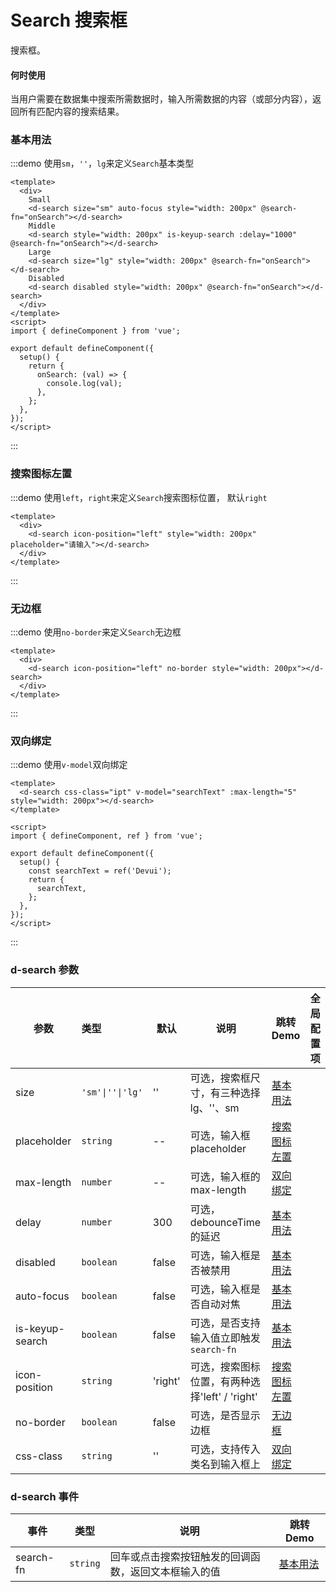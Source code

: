 # Search 搜索框

搜索框。

#### 何时使用

当用户需要在数据集中搜索所需数据时，输入所需数据的内容（或部分内容），返回所有匹配内容的搜索结果。

### 基本用法

:::demo 使用`sm`，`''`，`lg`来定义`Search`基本类型

```vue
<template>
  <div>
    Small
    <d-search size="sm" auto-focus style="width: 200px" @search-fn="onSearch"></d-search>
    Middle
    <d-search style="width: 200px" is-keyup-search :delay="1000" @search-fn="onSearch"></d-search>
    Large
    <d-search size="lg" style="width: 200px" @search-fn="onSearch"></d-search>
    Disabled
    <d-search disabled style="width: 200px" @search-fn="onSearch"></d-search>
  </div>
</template>
<script>
import { defineComponent } from 'vue';

export default defineComponent({
  setup() {
    return {
      onSearch: (val) => {
        console.log(val);
      },
    };
  },
});
</script>
```

:::

### 搜索图标左置

:::demo 使用`left`，`right`来定义`Search`搜索图标位置， 默认`right`

```vue
<template>
  <div>
    <d-search icon-position="left" style="width: 200px" placeholder="请输入"></d-search>
  </div>
</template>
```

:::

### 无边框

:::demo 使用`no-border`来定义`Search`无边框

```vue
<template>
  <div>
    <d-search icon-position="left" no-border style="width: 200px"></d-search>
  </div>
</template>
```

:::

### 双向绑定

:::demo 使用`v-model`双向绑定

```vue
<template>
  <d-search css-class="ipt" v-model="searchText" :max-length="5" style="width: 200px"></d-search>
</template>

<script>
import { defineComponent, ref } from 'vue';

export default defineComponent({
  setup() {
    const searchText = ref('Devui');
    return {
      searchText,
    };
  },
});
</script>
```

:::

### d-search 参数

| 参数            | 类型             | 默认    | 说明                                           | 跳转 Demo                     | 全局配置项 |
| --------------- | :--------------- | ------- | ---------------------------------------------- | ----------------------------- | ---------- |
| size            | `'sm'\|''\|'lg'` | ''      | 可选，搜索框尺寸，有三种选择 lg、''、sm        | [基本用法](#基本用法)         |            |
| placeholder     | `string`         | --      | 可选，输入框 placeholder                       | [搜索图标左置](#搜索图标左置) |            |
| max-length      | `number`         | --      | 可选，输入框的 max-length                      | [双向绑定](#双向绑定)         |            |
| delay           | `number`         | 300     | 可选，debounceTime 的延迟                      | [基本用法](#基本用法)         |            |
| disabled        | `boolean`        | false   | 可选，输入框是否被禁用                         | [基本用法](#基本用法)         |            |
| auto-focus      | `boolean`        | false   | 可选，输入框是否自动对焦                       | [基本用法](#基本用法)         |            |
| is-keyup-search | `boolean`        | false   | 可选，是否支持输入值立即触发 `search-fn`       | [基本用法](#基本用法)         |            |
| icon-position   | `string`         | 'right' | 可选，搜索图标位置，有两种选择'left' / 'right' | [搜索图标左置](#搜索图标左置) |            |
| no-border       | `boolean`        | false   | 可选，是否显示边框                             | [无边框](#无边框)             |            |
| css-class       | `string`         | ''      | 可选，支持传入类名到输入框上                   | [双向绑定](#双向绑定)         |            |

### d-search 事件

| 事件      | 类型     | 说明                                                 | 跳转 Demo             |
| --------- | -------- | ---------------------------------------------------- | --------------------- |
| search-fn | `string` | 回车或点击搜索按钮触发的回调函数，返回文本框输入的值 | [基本用法](#基本用法) |
